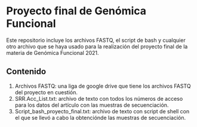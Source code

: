 # Proyecto final de Genómica Funcional
Este repositorio incluye los archivos FASTQ, el script de bash y cualquier otro archivo que se haya usado para la realización del proyecto final de la materia de Genómica Funcional 2021. 
## Contenido

1. Archivos FASTQ: una liga de google drive que tiene los archivos FASTQ del proyecto en cuestión.
2. SRR.Acc_List.txt: archivo de texto con todos los números de acceso para los datos del artículo con las muestras de secuenciación.
3. Script_bash_proyecto_final.txt: archivo de texto con script de shell con el que se llevó a cabo la obtenciónde las muestras de secuenciación.
